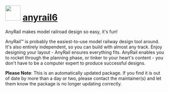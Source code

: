 ﻿# <img src="https://cdn.rawgit.com/mkevenaar/chocolatey-packages/master/icons/AnyRail6.png" width="48" height="48"/> [anyrail6](https://chocolatey.org/packages/anyrail6)

AnyRail makes model railroad design so easy, it's fun!

AnyRail™ is probably the easiest-to-use model railway design tool around. It's also entirely independent, so you can build with almost any track. Enjoy designing your layout - AnyRail ensures everything fits. AnyRail enables you to rocket through the planning phase, or tinker to your heart's content - you don't have to be a computer expert to produce successful designs.

**Please Note**: This is an automatically updated package. If you find it is
out of date by more than a day or two, please contact the maintainer(s) and
let them know the package is no longer updating correctly.
